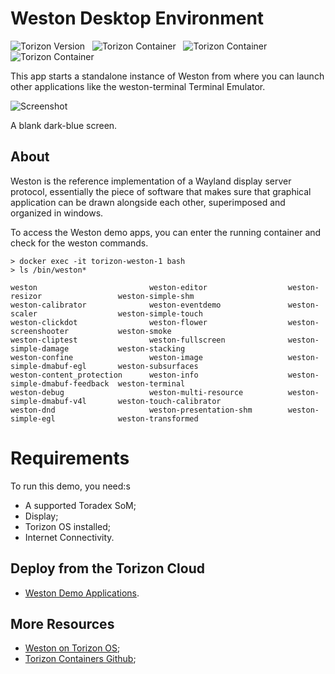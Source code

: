 # Weston Desktop Environment #

![Torizon Version](https://img.shields.io/badge/Torizon_OS-6.8.1-blue?logo=torizon) 
&nbsp;
![Torizon Container](https://img.shields.io/badge//torizon/weston-3-blue?logo=docker)
&nbsp;
![Torizon Container](https://img.shields.io/badge//torizon/weston--vivante-3-blue?logo=docker)
&nbsp;
![Torizon Container](https://img.shields.io/badge//torizon/weston--am62-3-blue?logo=docker)

This app starts a standalone instance of Weston from where you can launch other applications like the weston-terminal Terminal Emulator.

![Screenshot](https://docs1.toradex.com/116545-demogalleryweston.png?v=1)

A blank dark-blue screen.

## About

​Weston is the reference implementation of a Wayland display server protocol,
essentially the piece of software that makes sure that graphical application can be drawn alongside each other, superimposed and organized in windows.

To access the Weston demo apps, you can enter the running container and check for the weston commands.

```
> docker exec -it torizon-weston-1 bash
> ls /bin/weston*

weston                         weston-editor                  weston-resizor                 weston-simple-shm
weston-calibrator              weston-eventdemo               weston-scaler                  weston-simple-touch
weston-clickdot                weston-flower                  weston-screenshooter           weston-smoke
weston-cliptest                weston-fullscreen              weston-simple-damage           weston-stacking
weston-confine                 weston-image                   weston-simple-dmabuf-egl       weston-subsurfaces
weston-content_protection      weston-info                    weston-simple-dmabuf-feedback  weston-terminal
weston-debug                   weston-multi-resource          weston-simple-dmabuf-v4l       weston-touch-calibrator
weston-dnd                     weston-presentation-shm        weston-simple-egl              weston-transformed
```

# Requirements
To run this demo, you need:s

- A supported Toradex SoM;
- Display;
- Torizon OS installed;
- Internet Connectivity.

## Deploy from the Torizon Cloud

- [Weston Demo Applications](https://www.torizon.io/weston-desktop-environment).

## More Resources

- [Weston on Torizon OS](https://developer.toradex.com/torizon/6/application-development/provided-containers/working-with-weston-on-torizoncore);
- [Torizon Containers Github](https://github.com/torizon/torizon-containers/tree/oldstable/debian-docker-images/imx/weston);